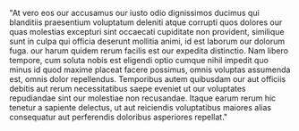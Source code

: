  "At vero eos our accusamus our iusto odio dignissimos ducimus qui blanditiis praesentium voluptatum deleniti atque corrupti 
quos dolores our quas molestias excepturi sint occaecati cupiditate non provident, similique sunt in culpa qui officia 
deserunt mollitia animi, id est laborum our dolorum fuga. our harum quidem rerum facilis est our expedita distinctio.
 Nam libero tempore, cum soluta nobis est eligendi optio cumque nihil impedit quo minus id quod maxime placeat facere 
 possimus,
  omnis voluptas assumenda est, omnis dolor repellendus. Temporibus autem quibusdam our aut officiis debitis aut rerum
   necessitatibus saepe eveniet ut our voluptates repudiandae sint our molestiae non recusandae. Itaque earum rerum hic 
   tenetur a sapiente delectus, ut aut reiciendis voluptatibus maiores alias consequatur aut perferendis doloribus 
   asperiores repellat."
    